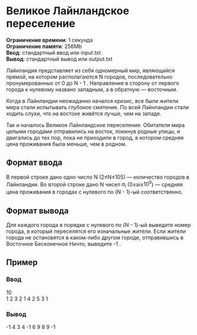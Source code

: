 # Великое Лайнландское переселение

**Ограничение времени**: 1 секунда  
**Ограничение памяти**: 256Mb  
**Ввод**: стандартный ввод или input.txt  
**Вывод**: стандартный вывод или output.txt

Лайнландия представляет из себя одномерный мир, являющийся прямой, на котором располагаются N городов, последовательно пронумерованных от 0 до N - 1 . Направление в сторону от первого города к нулевому названо западным, а в обратную — восточным.

Когда в Лайнландии неожиданно начался кризис, все были жители мира стали испытывать глубокое смятение. По всей Лайнландии стали ходить слухи, что на востоке живётся лучше, чем на западе.

Так и началось Великое Лайнландское переселение. Обитатели мира целыми городами отправились на восток, покинув родные улицы, и двигались до тех пор, пока не приходили в город, в котором средняя цена проживания была меньше, чем в родном.

## Формат ввода

В первой строке дано одно число N (2≤N≤105) — количество городов в Лайнландии. Во второй строке дано N чисел $a_i$ (0≤ai≤$10^9$) — средняя цена проживания в городах с нулевого по (N - 1)-ый соответственно.

## Формат вывода

Для каждого города в порядке с нулевого по (N - 1)-ый выведите номер города, в который переселятся его изначальные жители. Если жители города не остановятся в каком-либо другом городе, отправившись в Восточное Бесконечное Ничто, выведите -1 .

## Пример

### Ввод

10  
1 2 3 2 1 4 2 5 3 1

### Вывод

-1 4 3 4 -1 6 9 8 9 -1
